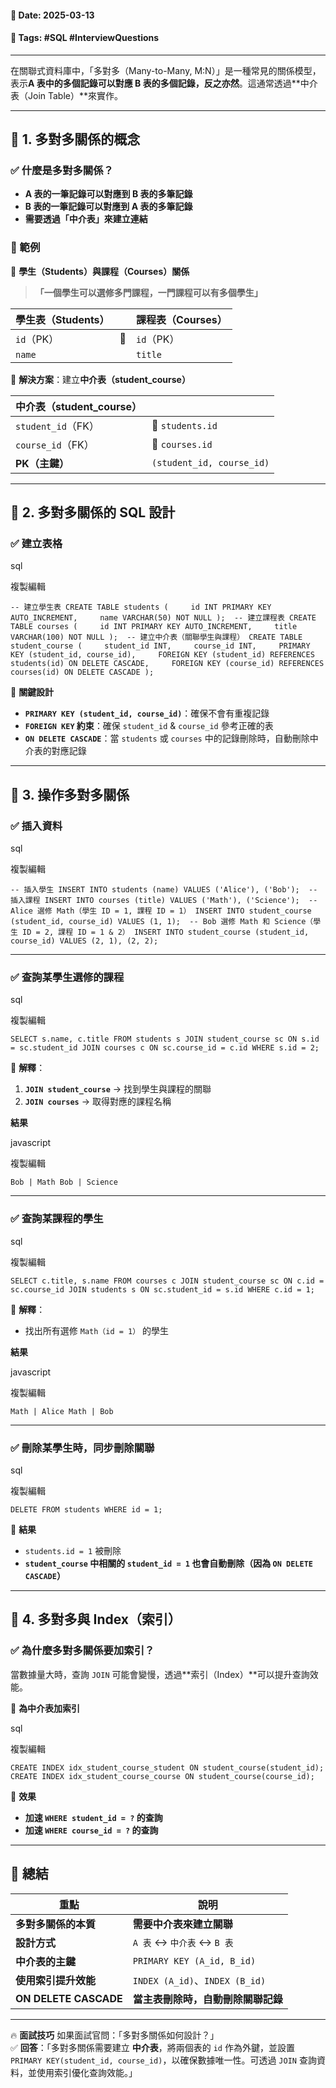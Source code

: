 #### 📅 **Date**: 2025-03-13

#### 🔖 **Tags**: #SQL #InterviewQuestions

---

在關聯式資料庫中，「多對多（Many-to-Many, M:N）」是一種常見的關係模型，表示**A 表中的多個記錄可以對應 B 表的多個記錄，反之亦然**。這通常透過**中介表（Join Table）**來實作。

---

## **📍 1. 多對多關係的概念**

### **✅ 什麼是多對多關係？**

- **A 表的一筆記錄可以對應到 B 表的多筆記錄**
- **B 表的一筆記錄可以對應到 A 表的多筆記錄**
- **需要透過「中介表」來建立連結**

### **🎯 範例**

📌 **學生（Students）與課程（Courses）關係**

> **「一個學生可以選修多門課程，一門課程可以有多個學生」**

|**學生表（Students）**||**課程表（Courses）**|
|---|---|---|
|`id`（PK）|🔗|`id`（PK）|
|`name`||`title`|

📌 **解決方案**：建立**中介表（student_course）**

|**中介表（student_course）**||
|---|---|
|`student_id`（FK）|🔗 `students.id`|
|`course_id`（FK）|🔗 `courses.id`|
|**PK（主鍵）**|`(student_id, course_id)`|

---

## **📍 2. 多對多關係的 SQL 設計**

### **✅ 建立表格**

sql

複製編輯

`-- 建立學生表 CREATE TABLE students (     id INT PRIMARY KEY AUTO_INCREMENT,     name VARCHAR(50) NOT NULL );  -- 建立課程表 CREATE TABLE courses (     id INT PRIMARY KEY AUTO_INCREMENT,     title VARCHAR(100) NOT NULL );  -- 建立中介表（關聯學生與課程） CREATE TABLE student_course (     student_id INT,     course_id INT,     PRIMARY KEY (student_id, course_id),     FOREIGN KEY (student_id) REFERENCES students(id) ON DELETE CASCADE,     FOREIGN KEY (course_id) REFERENCES courses(id) ON DELETE CASCADE );`

📌 **關鍵設計**

- **`PRIMARY KEY (student_id, course_id)`**：確保不會有重複記錄
- **`FOREIGN KEY` 約束**：確保 `student_id` & `course_id` 參考正確的表
- **`ON DELETE CASCADE`**：當 `students` 或 `courses` 中的記錄刪除時，自動刪除中介表的對應記錄

---

## **📍 3. 操作多對多關係**

### **✅ 插入資料**

sql

複製編輯

`-- 插入學生 INSERT INTO students (name) VALUES ('Alice'), ('Bob');  -- 插入課程 INSERT INTO courses (title) VALUES ('Math'), ('Science');  -- Alice 選修 Math（學生 ID = 1, 課程 ID = 1） INSERT INTO student_course (student_id, course_id) VALUES (1, 1);  -- Bob 選修 Math 和 Science（學生 ID = 2, 課程 ID = 1 & 2） INSERT INTO student_course (student_id, course_id) VALUES (2, 1), (2, 2);`

---

### **✅ 查詢某學生選修的課程**

sql

複製編輯

`SELECT s.name, c.title FROM students s JOIN student_course sc ON s.id = sc.student_id JOIN courses c ON sc.course_id = c.id WHERE s.id = 2;`

📌 **解釋**：

1. **`JOIN student_course`** → 找到學生與課程的關聯
2. **`JOIN courses`** → 取得對應的課程名稱

**結果**

javascript

複製編輯

`Bob | Math Bob | Science`

---

### **✅ 查詢某課程的學生**

sql

複製編輯

`SELECT c.title, s.name FROM courses c JOIN student_course sc ON c.id = sc.course_id JOIN students s ON sc.student_id = s.id WHERE c.id = 1;`

📌 **解釋**：

- 找出所有選修 `Math（id = 1）` 的學生

**結果**

javascript

複製編輯

`Math | Alice Math | Bob`

---

### **✅ 刪除某學生時，同步刪除關聯**

sql

複製編輯

`DELETE FROM students WHERE id = 1;`

📌 **結果**

- `students.id = 1` 被刪除
- **`student_course` 中相關的 `student_id = 1` 也會自動刪除（因為 `ON DELETE CASCADE`）**

---

## **📍 4. 多對多與 Index（索引）**

### **✅ 為什麼多對多關係要加索引？**

當數據量大時，查詢 `JOIN` 可能會變慢，透過**索引（Index）**可以提升查詢效能。

📌 **為中介表加索引**

sql

複製編輯

`CREATE INDEX idx_student_course_student ON student_course(student_id); CREATE INDEX idx_student_course_course ON student_course(course_id);`

🔹 **效果**

- **加速 `WHERE student_id = ?` 的查詢**
- **加速 `WHERE course_id = ?` 的查詢**

---

## **📌 總結**

|**重點**|**說明**|
|---|---|
|**多對多關係的本質**|**需要中介表來建立關聯**|
|**設計方式**|`A 表` ↔ `中介表` ↔ `B 表`|
|**中介表的主鍵**|`PRIMARY KEY (A_id, B_id)`|
|**使用索引提升效能**|`INDEX (A_id)`、`INDEX (B_id)`|
|**ON DELETE CASCADE**|**當主表刪除時，自動刪除關聯記錄**|

---

🔥 **面試技巧** 如果面試官問：「多對多關係如何設計？」  
✅ **回答**：「多對多關係需要建立 **中介表**，將兩個表的 `id` 作為外鍵，並設置 `PRIMARY KEY(student_id, course_id)`，以確保數據唯一性。可透過 `JOIN` 查詢資料，並使用索引優化查詢效能。」